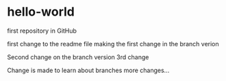 # hello-world
first repository in GitHub

first change to the readme file
making the first change in the branch verion

Second change on the branch version
3rd change

Change is made to learn about branches
more changes...